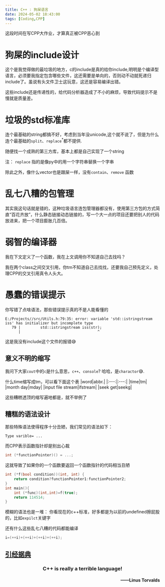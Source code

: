 ```yaml
---
title: C++ : 狗屎语言
date: 2024-05-02 18:43:00
tags: [Coding,CPP]
---
```


这段时间在写CPP大作业，才算真正被CPP恶心到
<!--more-->

# 狗屎的include设计
这个是我觉得做的最垃圾的地方，c的include是真的给你include,明明是个编译型语言，必须要我指定包含哪些文件，这还需要是单向的，否则动不动就死递归include了。虽说有头文件卫士这玩意，这还是容易编译出错。

这些include还是传递性的，给代码分析器造成了不小的麻烦，导致代码提示不是慢就是质量差。



# 垃圾的std标准库
连个最基础的string都搞不好，考虑到当年没unicode,这个就不说了，但是为什么连个最基础的`split`、`replace`$^*$都不提供.

随便找一个成熟的第三方库，基本上都是自己实现了一个string

注：
`replace` 指的是像py中的用一个字符串替换一个字串

除此之外，像什么vector也是跟屎一样，没有`contain`、`remove` 函数

# 乱七八糟的包管理
其实我这句话就是错的，这种垃圾语言连包管理器都没有，使用第三方包的方式简直“百花齐放”，什么静态链接动态链接的，写一个大一点的项目还要把别人的代码放进来，把一个项目膨胀几百倍。

# 弱智的编译器
我在下文定义了一个函数，我在上文调用你不知道自己去找吗？

我在两个class之间交叉引用，你tm不知道自己去找找，还要我自己预先定义，处理CPP的交叉引用真令人头大。

# 愚蠢的错误提示
你写错了点啥语法，那些错误提示真的不是人能看懂的

```output
E:/Projects//src/Utils.h:79:35: error: variable 'std::istringstream iss' has initializer but incomplete type
   79 |         std::istringstream iss(str);
      |                                   ^
```
这是我没有include这个文件的报错😅

## 意义不明的缩写
我问下大家`cout`中的`c`是什么意思，`c++`、`console`? 哈哈，是`charactor`😅.

什么time缩写成tm，可以看下面这个表
|word|abbr.|
|:---:|:---:|
|time|tm|
|month day|mday|
|input file stream|ifstream|
|seek get|seekg|

这些糟糕透顶的缩写遍地都是，就不举例了

## 糟糕的语法设计
那些特殊语法使得程序十分丑陋，我们常见的语法如下：

```
Type varible= ...
```
而CPP表示函数指针却是别出心裁
```cpp
int (*functionPointer)() = ...;
```

这就导致了如果你的一个函数要返回一个函数指针的代码相当丑陋
```cpp
int (*f(bool condition))(int, int) {
    return condition?functionPointer1:functionPointer2;
}
int main(){
    int (*func)(int,int)=f(true);
    return 114514;
}
```

模糊的语法也是一堆：
你看现在的c++标准，好多都是为以前的undefined擦屁股的，比如`expilct`关键字

还有什么这些乱七八糟的代码都能编译
```cpp
i=(++i)+(++i)+(++i)+(++i);
```

## [引经据典](https://medium.com/nerd-for-tech/linus-torvalds-c-is-really-a-terrible-language-2248b839bee3)

<h3 align="center">C++ is really a terrible language!</h3>

<h4 align="end">——Linus Torvalds</h4>
